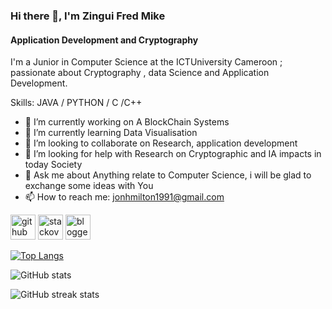 ### Hi there 👋, I'm Zingui Fred Mike
#### Application Development and Cryptography
I'm a Junior in Computer Science at the ICTUniversity Cameroon ; passionate about Cryptography , data Science and Application Development.

Skills: JAVA / PYTHON  / C /C++

- 🔭 I’m currently working on A BlockChain Systems 
- 🌱 I’m currently learning Data Visualisation 
- 👯 I’m looking to collaborate on Research, application development 
- 🤔 I’m looking for help with Research on Cryptographic and IA impacts in today Society 
- 💬 Ask me about Anything relate to Computer Science, i will be glad to exchange some ideas with You 
- 📫 How to reach me: jonhmilton1991@gmail.com 


[<img src='https://cdn.jsdelivr.net/npm/simple-icons@3.0.1/icons/github.svg' alt='github' height='40'>](https://github.com/MiltonJ23)  [<img src='https://cdn.jsdelivr.net/npm/simple-icons@3.0.1/icons/stackoverflow.svg' alt='stackoverflow' height='40'>](https://stackoverflow.com/users/Milton)  [<img src='https://cdn.jsdelivr.net/npm/simple-icons@3.0.1/icons/blogger.svg' alt='blogger' height='40'>](https://acheronox.blogspot.com/)  

[![Top Langs](https://github-readme-stats.vercel.app/api/top-langs/?username=MiltonJ23)](https://github.com/anuraghazra/github-readme-stats)

![GitHub stats](https://github-readme-stats.vercel.app/api?username=MiltonJ23&show_icons=true)  

![GitHub streak stats](https://streak-stats.demolab.com/?user=MiltonJ23)  



